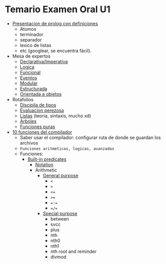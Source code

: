 # Temario Examen Oral U1
+ [Presentacion de prolog con definiciones](https://swish.swi-prolog.org/p/Tutorial%20de%20prolog.swinb)
  + Atomos
  + terminador
  + separador
  + lexico de listas
  + etc (googlear, se encuentra fácil).
+ Mesa de expertos
    + [Declarativa/Imperativa](https://medium.com/@Loopa/paradigmas-de-programaci%C3%B3n-programaci%C3%B3n-imperativa-y-programaci%C3%B3n-declarativa-4c4a4182fd87)
    + [Logica](https://ferestrepoca.github.io/paradigmas-de-programacion/proglogica/logica_teoria/lang.html)
    + [Funcional](https://platzi.com/tutoriales/1200-redux/1797-funciones-puras-una-breve-introduccion-a-la-programacion-funcional/)
    + [Eventos](https://www.genbeta.com/desarrollo/introduccion-a-la-programacion-dirigida-por-eventos)
    + [Modular](http://teleformacion.edu.aytolacoruna.es/PASCAL/document/modular.htm)
    + [Estructurada](https://es.wikiversity.org/wiki/T%C3%A9cnicas_de_programaci%C3%B3n/Programaci%C3%B3n_estructurada)
    + [Orientada a objetos](https://www.ibm.com/support/knowledgecenter/es/SS3RA7_sub/modeler_mainhelp_client_ddita/clementine/jython/clementine/python_object_oriented.html)
+ Rotafolios
  + [Discipila de tipos](https://programacionlogicayfuncional.wordpress.com/2014/02/13/disciplina-de-tipos/)
  + [Evaluacion perezosa](https://thatcsharpguy.com/posts/la-evaluacion-perezosa/)
  + [Listas](http://www.calcifer.org/documentos/librognome/glib-lists-queues.html) (teoria, sintaxis, mucho xd)
  + [Arboles](http://www.conclase.net/c/edd/?cap=006)
  + [Funciones puras](https://medium.com/laboratoria-developers/introducci%C3%B3n-a-la-programaci%C3%B3n-funcional-en-javascript-parte-2-funciones-puras-b99e08c2895d)
+ [10 funciones del compilador](https://www.swi-prolog.org/pldoc/man?section=builtin)
    + Saber usar el compilador: configurar ruta de donde se guardan los archivos
    + `Funciones aritmeticas, logicas, avanzadas`
    + Funciones:
      + [Built-in predicates](https://www.swi-prolog.org/pldoc/man?section=builtin)
        + [Notation](https://www.swi-prolog.org/pldoc/man?section=preddesc)
        + Arithmetic
          + [General purpose](https://www.swi-prolog.org/pldoc/man?section=arithpreds)
            + `<`
            + `>`
            + `<=`
            + `>=`
            + `=:=`
            + `=/=`
          + [Special purpose](https://www.swi-prolog.org/pldoc/man?section=arith)
            + between
            + svcc
            + plus
            + nth
            + nth0
            + nth1
            + nth root and reminder
            + divmod
